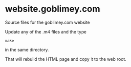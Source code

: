 # website.goblimey.com
Source files for the goblimey.com website

Update any of the .m4 files and the type

    make

in the same directory.

That will rebuild the HTML page and copy it to the web root.
